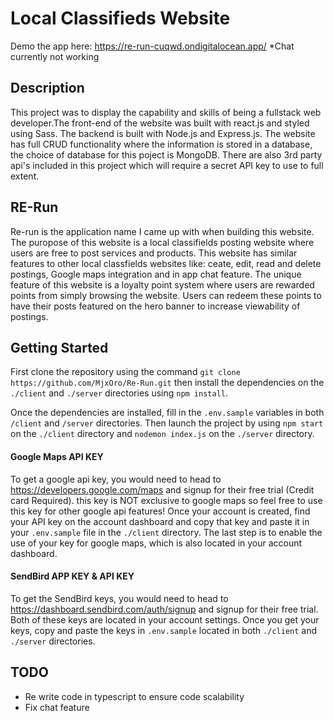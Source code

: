 
# Local Classifieds Website
Demo the app here: https://re-run-cuqwd.ondigitalocean.app/
*Chat currently not working

## Description
This project was to display the capability and skills of being a fullstack web developer.The front-end of the website was built with
react.js and styled using Sass. The backend is built with Node.js and Express.js.
The website has full CRUD functionality where the information is stored in a database, the choice of database for this poject is MongoDB.
There are also 3rd party api's included in this project which will require a secret API key to use to full extent.

## RE-Run
Re-run is the application name I came up with when building this website. The puropose of this website is a local classifields posting website
where users are free to post services and products. This website has similar features to other local classfields websites like: ceate, edit, read and delete
postings, Google maps integration and in app chat feature. The unique feature of this website is a loyalty point system where users are rewarded points from simply browsing the website. Users can redeem these points to have their posts featured on the hero banner to increase viewability of postings.

## Getting Started
First clone the repository using the command `git clone https://github.com/MjxOro/Re-Run.git` then install the dependencies on the `./client` and `./server`
directories using `npm install`. 

Once the dependencies are installed, fill in the `.env.sample` variables in both `/client` and `/server` directories.
Then launch the project by using `npm start` on the `./client` directory and `nodemon index.js` on the `./server` directory.



#### Google Maps API KEY
To get a google api key, you would need to head to https://developers.google.com/maps and signup for their free trial (Credit card Required).
this key is NOT exclusive to google maps so feel free to use this key for other google api features! Once your account is created, find your API key on 
the account dashboard and copy that key and paste it in your `.env.sample` file in the `./client` directory. The last step is to enable the use of your key 
for google maps, which is also located in your account dashboard.



#### SendBird APP KEY & API KEY
To get the SendBird keys, you would need to head to https://dashboard.sendbird.com/auth/signup and signup for their free trial.
Both of these keys are located in your account settings. Once you get your keys, copy and paste the keys in `.env.sample` located in both `./client` and `./server`
directories.

## TODO
- Re write code in typescript to ensure code scalability
- Fix chat feature



